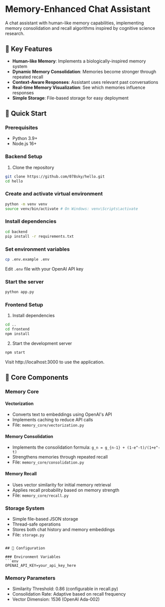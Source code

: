 # Memory-Enhanced Chat Assistant

A chat assistant with human-like memory capabilities, implementing memory consolidation and recall algorithms inspired by cognitive science research.

## 🧠 Key Features

- **Human-like Memory**: Implements a biologically-inspired memory system
- **Dynamic Memory Consolidation**: Memories become stronger through repeated recall
- **Context-Aware Responses**: Assistant uses relevant past conversations
- **Real-time Memory Visualization**: See which memories influence responses
- **Simple Storage**: File-based storage for easy deployment


## 🚀 Quick Start

### Prerequisites
- Python 3.9+
- Node.js 16+   

### Backend Setup 
1. Clone the repository
```bash
git clone https://github.com/078sky/hello.git
cd hello
```

### Create and activate virtual environment
```bash
python -m venv venv
source venv/bin/activate # On Windows: venv\Scripts\activate
```

### Install dependencies
```bash
cd backend
pip install -r requirements.txt
```

### Set environment variables
```bash
cp .env.example .env
```
Edit `.env` file with your OpenAI API key

### Start the server
```bash
python app.py
```

### Frontend Setup
1. Install dependencies
```bash
cd ..
cd frontend
npm install
```

2. Start the development server
```bash
npm start
```


Visit http://localhost:3000 to use the application.

## 🧪 Core Components

### Memory Core

#### Vectorization
- Converts text to embeddings using OpenAI's API
- Implements caching to reduce API calls
- File: `memory_core/vectorization.py`

#### Memory Consolidation
- Implements the consolidation formula: `g_n = g_{n-1} + (1-e^-t)/(1+e^-t)`
- Strengthens memories through repeated recall
- File: `memory_core/consolidation.py`

#### Memory Recall
- Uses vector similarity for initial memory retrieval
- Applies recall probability based on memory strength
- File: `memory_core/recall.py`

### Storage System
- Simple file-based JSON storage
- Thread-safe operations
- Stores both chat history and memory embeddings
- File: `storage.py`

```

## 🔧 Configuration

### Environment Variables
```env
OPENAI_API_KEY=your_api_key_here
```

### Memory Parameters
- Similarity Threshold: 0.86 (configurable in recall.py)
- Consolidation Rate: Adaptive based on recall frequency
- Vector Dimension: 1536 (OpenAI Ada-002)

